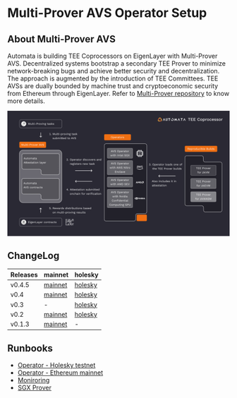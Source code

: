 # Multi-Prover AVS Operator Setup
## About Multi-Prover AVS
Automata is building TEE Coprocessors on EigenLayer with Multi-Prover AVS. Decentralized systems bootstrap a secondary TEE Prover to minimize network-breaking bugs and achieve better security and decentralization. The approach is augmented by the introduction of TEE Committees. TEE AVSs are dually bounded by machine trust and cryptoeconomic security from Ethereum through EigenLayer. Refer to [Multi-Prover repository](https://github.com/automata-network/multi-prover-avs) to know more details.

![architecture](./architecture.png)

## ChangeLog

| Releases | mainnet | holesky |
|----------|---------|---------|
| v0.4.5   | [mainnet](mainnet/CHANGELOG.md) | [holesky](holesky/CHANGELOG.md) |
| v0.4     | [mainnet](mainnet/CHANGELOG.md) | [holesky](holesky/CHANGELOG.md) |
| v0.3     | - | [holesky](holesky/CHANGELOG.md) |
| v0.2     | [mainnet](mainnet/CHANGELOG.md) | [holesky](holesky/CHANGELOG.md) |
| v0.1.3   | [mainnet](mainnet/CHANGELOG.md) | - |


## Runbooks
* [Operator - Holesky testnet](holesky/README.md)
* [Operator - Ethereum mainnet](mainnet/README.md)
* [Moniroring](monitoring)
* [SGX Prover](prover)
